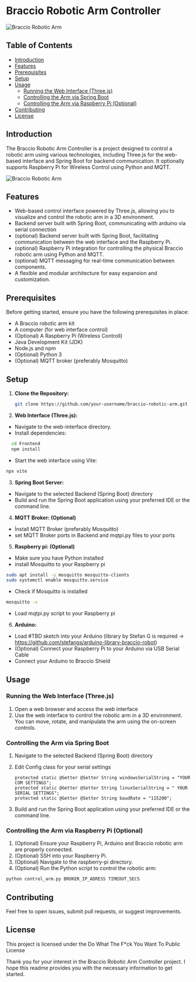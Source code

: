 # Braccio Robotic Arm Controller

![Braccio Robotic Arm](images/braccio.png)

## Table of Contents
- [Introduction](#introduction)
- [Features](#features)
- [Prerequisites](#prerequisites)
- [Setup](#setup)
- [Usage](#usage)
  - [Running the Web Interface (Three.js)](#running-the-web-interface-threejs)
  - [Controlling the Arm via Spring Boot](#controlling-the-arm-via-raspberry-pi-optional)
  - [Controlling the Arm via Raspberry Pi (Optional)](#controlling-the-arm-via-raspberry-pi-optional)
- [Contributing](#contributing)
- [License](#license)

## Introduction
The Braccio Robotic Arm Controller is a project designed to control a robotic arm using various technologies, including Three.js for the web-based interface and Spring Boot for backend communication. It optionally supports Raspberry Pi for Wireless Control using Python and MQTT.

![Braccio Robotic Arm](images/braccio.gif)

## Features
- Web-based control interface powered by Three.js, allowing you to visualize and control the robotic arm in a 3D environment.
- Backend server built with Spring Boot, communicating with arduino via serial connection
- (optional) Backend server built with Spring Boot, facilitating communication between the web interface and the Raspberry Pi.
- (optional) Raspberry Pi integration for controlling the physical Braccio robotic arm using Python and MQTT.
- (optional) MQTT messaging for real-time communication between components.
- A flexible and modular architecture for easy expansion and customization.

## Prerequisites
Before getting started, ensure you have the following prerequisites in place:

- A Braccio robotic arm kit
- A computer (for web interface control)
- (Optional) A Raspberry Pi (Wireless Controll)
- Java Development Kit (JDK)
- Node.js and npm
- (Optional) Python 3
- (Optional) MQTT broker (preferably Mosquitto)
 
## Setup
1. **Clone the Repository:**
   ```bash
   git clone https://github.com/your-username/braccio-robotic-arm.git
 2. **Web Interface (Three.js):**
 - Navigate to the web-interface directory.
 - Install dependencies:
```bash
  cd Frontend
  npm install
```
 - Start the web interface using Vite:
```bash
npx vite
```
3. **Spring Boot Server:**

 - Navigate to the selected Backend (Spring Boot) directory
 - Build and run the Spring Boot application using your preferred IDE or the command line.

4. **MQTT Broker: (Optional)**
   
 - İnstall MQTT Broker (preferably Mosquitto)
 - set MQTT Broker ports in Backend and mqtpi.py files to your ports
   
5. **Raspberry pi: (Optional)**
 - Make sure you have Python installed
 - install Mosquitto to your Raspberry pi
 ```bash
sudo apt install -y mosquitto mosquitto-clients
sudo systemctl enable mosquitto.service
```
 - Check if Mosquitto is installed
 ```bash
mosquitto -v
```
 - Load mqtpi.py script to your Raspberry pi

6. **Arduino:**
 - Load #TBD sketch into your Arduino (library by Stefan G is required -> https://github.com/stefangs/arduino-library-braccio-robot)
 - (Optional) Connect your Raspberry Pi to your Arduino via USB Serial Cable
 - Connect your Arduino to Braccio Shield

## Usage
### Running the Web Interface (Three.js)
1. Open a web browser and access the web interface 
2. Use the web interface to control the robotic arm in a 3D environment. You can move, rotate, and manipulate the arm using the on-screen controls.

### Controlling the Arm via Spring Boot
1. Navigate to the selected Backend (Spring Boot) directory
2. Edit Config class for your serial settings

       protected static @Getter @Setter String windowsSerialString = "YOUR COM SETTINGS";
       protected static @Getter @Setter String linuxSerialString = " YOUR SERIAL SETTINGS";
       protected static @Getter @Setter String baudRate = "115200";

4. Build and run the Spring Boot application using your preferred IDE or the command line.

### Controlling the Arm via Raspberry Pi (Optional)
1. (Optional) Ensure your Raspberry Pi, Arduino and Braccio robotic arm are properly connected.
2. (Optional) SSH into your Raspberry Pi.
3. (Optional) Navigate to the raspberry-pi directory.
4. (Optional) Run the Python script to control the robotic arm:

```bash
python control_arm.py BROKER_IP_ADRESS TIMEOUT_SECS
```

## Contributing
Feel free to open issues, submit pull requests, or suggest improvements.

## License
This project is licensed under the Do What The F*ck You Want To Public License

Thank you for your interest in the Braccio Robotic Arm Controller project. I hope this readme provides you with the necessary information to get started.
